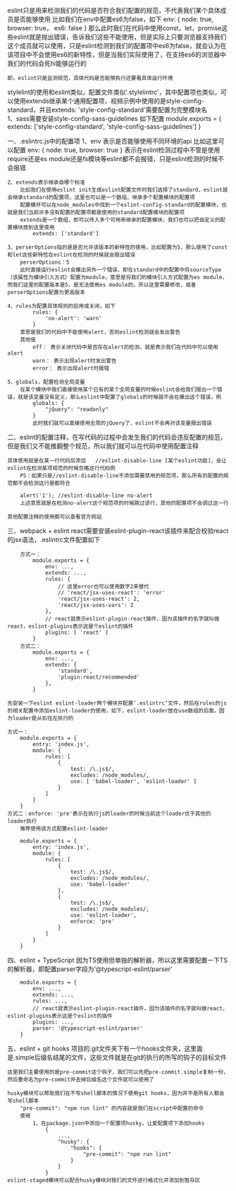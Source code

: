 eslint只是用来检测我们的代码是否符合我们配置的规范，不代表我们某个具体成员是否能够使用
    比如我们在env中配置es6为false，如下
        env: {
            node: true,
            browser: true，
            es6: false
        }
    那么此时我们在代码中使用const，let，promise这些eslint就是抛出错误，告诉我们这些不能使用，但是实际上只要浏览器支持我们这个成员就可以使用，只是eslint检测到我们的配置项中es6为false，就会认为在该项目中不会使用es6的新特性，但是当我们实际使用了，在支持es6的浏览器中我们的代码会死hi能够运行的

    即，eslint只是监测规范，具体代码是否能够执行还要看具体运行环境 

stylelint的使用和eslint类似，配置文件类似'.stylelintrc'，其中配置项也类似，可以使用extends继承某个通用配置项，视频示例中使用的是style-config-standard，并且extends: 'style-config-standard'需要配置为完整模块名  
    1、sass需要安装style-config-sass-guidelines
    如下配置
        module.exports = {
            extends: ['style-config-standard', 'style-config-sass-guidelines'] 
        }

一、.eslintrc.js中的配置项
    1、env 表示是否能够使用不同环境的api
        比如这里可以配置
            env: {
                node: true,
                browser: true
            }
        表示在eslint检测过程中不管是使用require还是es module还是fs模块等eslint都不会报错，只是eslint检测的时候不会报错

    2、extends表示继承自哪个标准
        比如我们在使用eslint init生成eslint配置文件时我们选择了standard，eslint就会继承standard的配置项，这里也可以是一个数组，继承多个配置模块的配置项
        配置模开可以在node_modules中找到一个eslint-config-standard的配置模块，也就是我们当前许多没有配置的配置项都是使用的standard配置模块的配置项
        extends是一个数组，即可以传入多个可用来继承的配置模块，我们也可以把自定义的配置模块放到这里使用
            extends: ['standard']

    3、perserOptions指的是是否允许该版本的新特性的使用，比如配置为5，那么使用了const和let这些新特性在eslint在检测的时候就会报出错误
        perserOptions：5
        此时直接运行eslint会爆出另外一个错误，即在standard中的配置中将sourceType（该属性为模块引入方式）配置为module，意思是将我们的模块引入方式配置为es module，而我们这里的配置版本是5，是无法使用es module的，所以这里需要修改，或者perserOptions配置为更高版本

    4、rules为配置具体规则的启用或关闭，如下
            rules: {
                'no-alert': 'warn'
            }
        意思是我们的代码中不能使用alert，否则eslint检测就会发出警告
        其他值
            off： 表示关闭代码中是否存在alert的检测，就是表示我们在代码中可以使用alert
            warn： 表示出现alert时发出警告
            error： 表示出现alert时报错
    
    5、globals，配置检测全局变量
        在某个模块中我们直接使用某个已有的某个全局变量的时候eslint会给我们报出一个错误，就是该变量没有定义，那么eslint中配置了globals的时候就不会在爆出这个错误，例
            globals: {
                "jQuery": "readonly"
            }
            此时我们就可以直接使用全局的jQuery了，eslint不会再对该变量报出错误

二、eslint的配置注释，在写代码的过程中会发生我们的代码会违反配置的规范，但是我们又不能推翻整个规范，所以我们就可以在代码中使用配置注释

    具体使用就是在某一行代码后添加   //eslint-disable-line [某个eslint功能]，会让eslint在检测某项规范的时候忽略这行代码例
        PS：如果只是//eslint-disable-line不添加需要禁用的规范项，那么所有的配置的规范都不会检测这行是都符合

        alert('1'); //eslint-disable-line no-alert
        上述意思就是在检测no-alert这个规范项的时候跳过该行，其他的配置项不会调过这一行

    其他配置注释的使用都可以查看官方网站

三、webpack + eslint 
    react需要安装eslint-plugin-react该插件来配合校验react的jsx语法，.eslintrc文件配置如下

        方式一：
            module.exports = {
                env: ...,
                extends: ...,
                rules: {
                    // 这里error也可以使用数字2来替代
                    // 'react/jsx-uses-react': 'error'
                    'react/jsx-uses-react': 2,
                    'react/jsx-uses-vars': 2
                },
                // react就表示eslint-plugin-react插件，因为该插件的名字就叫做react，eslint-plugins表示这是个eslint的插件
                plugins: [ 'react' ]
            }
        方式二：
            module.exports = {
                env: ...,
                extends: {
                    'standard',
                    'plugin:react/recommended'
                },
            }     

    先安装一下eslint eslint-loader两个模块并配置’.eslintrc‘文件，然后在rules的js的相关配置中添加eslint-loader的使用，如下，eslint-loader放在use数组的后面，因为loader是从右往左执行的

    方式一：
        module.exports = {
            entry: 'index.js',
            module: {
                rules: [
                    {
                        test: /\.js$/,
                        excludes: /node_modules/,
                        use: [ 'babel-loader', 'eslint-loader' ]
                    }
                ]
            }
        }
    方式二：enforce: 'pre'表示在执行js的loader的时候当前这个loader优于其他的loader执行
        推荐使用该方式配置eslint-loader

        module.exports = {
            entry: 'index.js',
            module: {
                rules: [
                    {
                        test: /\.js$/,
                        excludes: /node_modules/,
                        use: 'babel-loader'
                    },
                    {
                        test: /\.js$/,
                        excludes: /node_modules/, 
                        use: 'eslint-loader',
                        enforce: 'pre'
                    }
                ]
            }
        }

四、eslint + TypeScript
    因为TS使用但单独的解析器，所以这里需要配置一下TS的解析器，即配置parser字段为'@typescript-eslint/parser'

        module.exports = {
            env: ...,
            extends: ...,
            rules: ...,
            // react就表示eslint-plugin-react插件，因为该插件的名字就叫做react，eslint-plugins表示这是个eslint的插件
            plugins: ...,
            parser: '@typescript-eslint/parser'
        }

五、eslint + git hooks
    项目的.git文件夹下有一个hooks文件夹，这里面是.simple后缀名结尾的文件，这些文件就是在git的执行的所写的钩子的目标文件
    
    这里我们主要使用的是pre-commit这个钩子，我们可以先把pre-commit.simple复制一份，然后重命名为pre-commit并去掉后缀名这个文件就可以使用了

    husky模块可以帮助我们在不写shell脚本的情况下使用git hooks，因为并不是所有人都会写shell脚本 
        "pre-commit": "npm run lint" 的内容就是我们在script中配置的命令
        使用
            1、在package.json中添加一个配置项husky，让爱配置项下添加hooks
                {
                    ...,
                    "husky": {
                        "hooks": {
                            "pre-commit": "npm run lint" 
                        }
                    }
                }
    eslint-staged模块可以配合husky模块对我们的文件进行格式化并添加到暂存区